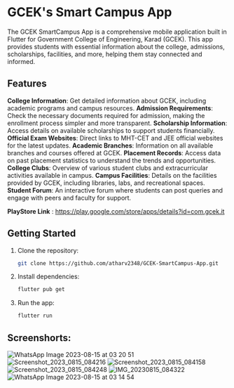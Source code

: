 # GCEK's Smart Campus App

The GCEK SmartCampus App is a comprehensive mobile application built in Flutter for Government College of Engineering, Karad (GCEK). This app provides students with essential information about the college, admissions, scholarships, facilities, and more, helping them stay connected and informed.

## Features 

**College Information**: Get detailed information about GCEK, including academic programs and campus resources.
**Admission Requirements**: Check the necessary documents required for admission, making the enrollment process simpler and more transparent.
**Scholarship Information**: Access details on available scholarships to support students financially.
**Official Exam Websites**: Direct links to MHT-CET and JEE official websites for the latest updates.
**Academic Branches**: Information on all available branches and courses offered at GCEK.
**Placement Records**: Access data on past placement statistics to understand the trends and opportunities.
**College Clubs**: Overview of various student clubs and extracurricular activities available in campus.
**Campus Facilities**: Details on the facilities provided by GCEK, including libraries, labs, and recreational spaces.
**Student Forum**: An interactive forum where students can post queries and engage with peers and faculty for support.

**PlayStore Link** : https://play.google.com/store/apps/details?id=com.gcek.it

## Getting Started

1. Clone the repository:

   ```bash
   git clone https://github.com/atharv2348/GCEK-SmartCampus-App.git

2. Install dependencies:

   ```bash
   flutter pub get

3. Run the app:

   ```bash
   flutter run

## Screenshorts:

![WhatsApp Image 2023-08-15 at 03 20 51](https://github.com/nandanmagdum/GCEK-SmartCampus-App/assets/93419769/f529b64e-d646-45a1-93a5-4ad0a245afe0)
![Screenshot_2023_0815_084216](https://github.com/nandanmagdum/GCEK-SmartCampus-App/assets/93419769/4574ac3c-9c11-41a5-afda-0cf39dad60b1)
![Screenshot_2023_0815_084158](https://github.com/nandanmagdum/GCEK-SmartCampus-App/assets/93419769/ce15d942-b1f2-4182-9cb3-079c6864f101)
![Screenshot_2023_0815_084248](https://github.com/nandanmagdum/GCEK-SmartCampus-App/assets/93419769/ee39fe7f-130c-4dec-a63d-bd42430b676c)
![IMG_20230815_084322](https://github.com/nandanmagdum/GCEK-SmartCampus-App/assets/93419769/7f2c31a0-10ca-447b-aae7-b31ecea43171)
![WhatsApp Image 2023-08-15 at 03 14 54](https://github.com/nandanmagdum/GCEK-SmartCampus-App/assets/93419769/da643d07-f056-4ad4-95ef-d7c04909dc52)

